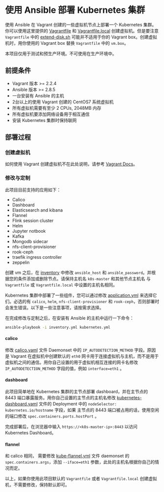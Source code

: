 # 使用 Ansible 部署 Kubernetes 集群

使用 Ansible 在 Vagrant 创建的一些虚拟机节点上部署一个 Kubernetes 集群。你可以使用这里提供的 [Vagrantfile](Vagrantfile) 和 [Vagrantfile.local](Vagrantfile.local) 创建虚拟机。但是要注意 `Vagrantfile` 中的 [extend-disk.sh](extend-disk.sh) 可能并不适用于你的 Vagrant box。创建虚拟机时，用你使用的 Vagrant box 替换 `Vagrantfile` 中的 `vm.box`。

本项目仅用于测试和预生产环境。不可使用在生产环境中。

## 前提条件

- Vagrant 版本 >= 2.2.4
- Ansible 版本 >= 2.8.5
- 一台安装有 Ansible 的主机
- 2台以上的使用 Vagrant 创建的 CentOS7 系统虚拟机
- 所有虚拟机需要有至少 2 CPUs, 2048MB 内存
- 所有虚拟机要添加网络设备用于相互通信
- 安装 Kubernetes 集群时保持联网

## 部署过程

### 创建虚拟机

如何使用 Vagrant 创建虚拟机不在此处说明，请参考 [Vagrant Docs](https://www.vagrantup.com/docs/index.html)。

### 修改与定制

此项目目前支持的应用如下：

- Calico
- Dashboard
- Elasticsearch and kibana
- Flannel
- Flink session cluster
- Helm
- Jupyter notbook
- Kafka
- Mongodb sidecar
- nfs-client-provisioner
- rook-ceph
- traefik ingress controller
- zeppelin

创建 vm 之后，在 [inventory](inventory.yml) 中修改 `ansible_host` 和 `ansible_password`。并根据您的条件添加或删除节点。请保持主机名 `k8s-master` 和其他节点主机名 与 `Vagrantfile` 或 `Vagrantfile.local` 中设置的主机名相同。

Kubernetes 集群中部署了一些组件，您可以通过修改 [application.yml](application.yml) 来选择它们。必选的有 `calico`, `helm`, `nfs-client-provisioner` 和 `rook-ceph`，否则部署时会发生错误。以下是一些注意事项，请按需求选择。

在完成修改与定制之后，在安装有 Ansible 的主机中运行一下命令：

```bash
ansible-playbook -i inventory.yml kubernetes.yml
```

#### calico

修改 [calico.yaml](roles/calico/files/calico.yaml) 文件 Daemonset 中的 `IP_AUTODETECTION_METHOD` 字段。原因是 Vagrant 在虚拟机中创建默认的 `eth0` 网卡用于连接虚拟机与主机，而不是用于虚拟机之间的通信。用你自己设置的用于虚拟机相互连接的网卡名修改 `IP_AUTODETECTION_METHOD` 字段的值，例如 `interface=eth1` 。

#### dashboard

此项目简单地在 Kubernetes 集群的主节点部署 dashboard，并在主节点的 8443 端口暴露服务。用你自己设置的主节点的主机名修改 [kubernetes-dashboard.yaml](roles/dashboard/files/kubernetes-dashboard.yaml) 文件的 Deployment 中的 `nodeSelector: kubernetes.io/hostname` 字段，如果 主节点的 8443 端口被占用的话，使用空闲的端口修改 `spec.containers.ports.hostPort` 。

完成部署后，在浏览器中输入 `https://<k8s-master-ip>:8443` 以访问 Kubernetes Dashboard。

#### flannel

和 calico 相同， 需要修改 [kube-flannel.yml](roles/flannel/files/kube-flannel.yml) 文件 daemonset 的 `spec.containers.args`，添加 `--iface=eth1` 参数，此处的主机名根据你自己的情况而定。

以上，如果你使用此项目默认的 `Vagrantfile` 或者 `Vagrantfile.local` 创建虚拟机，不需要修改，保持默认即可。
